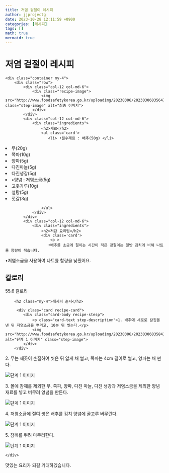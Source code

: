 ```yaml
---
title: 저염 겉절이 레시피
author: jjprojectg
date: 2023-10-28 12:11:59 +0900
categories: [레시피]
tags: []
math: true
mermaid: true
---
```

<meta name="og:type" content="website" />
<meta charset="UTF-8">
    <div class="header">
        <h1>저염 겉절이 레시피</h1>
    </div>

    <div class="container my-4">
        <div class="row">
            <div class="col-12 col-md-6">
                <div class="recipe-image">
                    <img src="http://www.foodsafetykorea.go.kr/uploadimg/20230306/20230306035647_1678085807473.jpg" class="step-image" alt="최종 이미지">
                </div>
            </div>
            <div class="col-12 col-md-6">
                <div class="ingredients">
                    <h2>재료</h2>
                    <ul class='card'>
                       <li> •필수재료 : 배추(50g) </li>
<li>  무(20g) </li>
<li>  쪽파(10g) </li>
<li>  양파(5g) </li>
<li>  다진마늘(5g) </li>
<li>  다진생강(5g) </li>
<li> •양념 : 저염소금(5g) </li>
<li>  고춧가루(10g) </li>
<li>  설탕(5g) </li>
<li>  젓갈(3g) </li>

                    </ul>
                </div>
            </div>
            <div class="col-12 col-md-6">
                <div class="ingredients">
                    <h2>저감 요리팁</h2>
                    <div class='card'> 
                        <p >
                       •배추를 소금에 절이는 시간이 적은 겉절이는 일반 김치에 비해 나트륨 함량이 적습니다.
•저염소금을 사용하여 나트륨 함량을 낮췄어요.
                       </p>
                    </div>
                </div>
                 <div class="ingredients">
                    <h2>칼로리</h2>
                    <div class='card'> 
                    <p>
                       55.6 칼로리
                    </p>
                    </div>
                </div>
            </div>
        </div>

        <h2 class="my-4">레시피 순서</h2>

         <div class="card recipe-card">
            <div class="card-body recipe-stesp">
                <p class="card-text step-description">1. 배추에 세로로 칼집을 낸 뒤 저염소금을 뿌리고, 10분 뒤 씻는다.</p>
                <img src="http://www.foodsafetykorea.go.kr/uploadimg/20230306/20230306035841_1678085921861.jpg" alt="단계 1 이미지" class="step-image">
            </div>
        </div>

  <div class="card recipe-card">
            <div class="card-body recipe-stesp">
                <p class="card-text step-description">2. 무는 깨끗이 손질하여 씻은 뒤 얇게 채 썰고, 쪽파는 4cm 길이로 썰고, 양파는 채 썬다.</p>
                <img src="http://www.foodsafetykorea.go.kr/uploadimg/20230306/20230306035903_1678085943027.jpg" alt="단계 1 이미지" class="step-image">
            </div>
        </div>

  <div class="card recipe-card">
            <div class="card-body recipe-stesp">
                <p class="card-text step-description">3. 볼에 참깨를 제외한 무, 쪽파, 양파, 다진 마늘, 다진 생강과 저염소금을 제외한 양념재료를 넣고 버무려 양념을 만든다.</p>
                <img src="http://www.foodsafetykorea.go.kr/uploadimg/20230306/20230306035921_1678085961708.jpg" alt="단계 1 이미지" class="step-image">
            </div>
        </div>

  <div class="card recipe-card">
            <div class="card-body recipe-stesp">
                <p class="card-text step-description">4. 저염소금에 절여 씻은 배추를 김치 양념에 골고루 버무린다.</p>
                <img src="http://www.foodsafetykorea.go.kr/uploadimg/20230306/20230306035943_1678085983952.jpg" alt="단계 1 이미지" class="step-image">
            </div>
        </div>

  <div class="card recipe-card">
            <div class="card-body recipe-stesp">
                <p class="card-text step-description">5. 참깨를 뿌려 마무리한다.</p>
                <img src="http://www.foodsafetykorea.go.kr/uploadimg/20230306/20230306040006_1678086006310.jpg" alt="단계 1 이미지" class="step-image">
            </div>
        </div>


       
    </div>
 맛있는 요리가 되길 기대하겠습니다.
